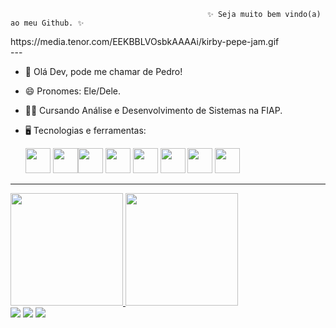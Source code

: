                                                ✨ Seja muito bem vindo(a) ao meu Github. ✨

<div>  https://media.tenor.com/EEKBBLVOsbkAAAAi/kirby-pepe-jam.gif </div> 
---

- 👋 Olá Dev, pode me chamar de Pedro!
- 😄 Pronomes: Ele/Dele.

- 👨‍🎓 Cursando Análise e Desenvolvimento de Sistemas na FIAP.

          
- 🖥 Tecnologias e ferramentas:

    <img src="https://cdn.jsdelivr.net/gh/devicons/devicon/icons/java/java-plain.svg" width="40" height="40"/> <img src="https://cdn.jsdelivr.net/gh/devicons/devicon/icons/python/python-original.svg" width="40" height="40"/><img src="https://cdn.jsdelivr.net/gh/devicons/devicon/icons/dart/dart-original.svg" width="40" height="40"/> <img src="https://cdn.jsdelivr.net/gh/devicons/devicon/icons/javascript/javascript-original.svg" width="40" height="40"/> <img src="https://cdn.jsdelivr.net/gh/devicons/devicon/icons/flutter/flutter-original.svg" width="40" height="40"/> <img src="https://cdn.jsdelivr.net/gh/devicons/devicon/icons/intellij/intellij-original.svg" width="40" height="40"/> <img src="https://cdn.jsdelivr.net/gh/devicons/devicon/icons/vscode/vscode-original.svg" width="40" height="40"/> <img src="https://cdn.jsdelivr.net/gh/devicons/devicon/icons/androidstudio/androidstudio-original.svg" width="40" height="40"/>
              
          
          
                 
<!---
pedrokli/pedrokli is a ✨ special ✨ repository because its `README.md` (this file) appears on your GitHub profile.
You can click the Preview link to take a look at your changes.
--->

---

<div>
<a href="https://github.com/pedrokli">
<img height="180em" src="https://github-readme-stats.vercel.app/api/top-langs/?username=pedrokli&layout=compact&langs_count=7&theme=dracula"/>
<img height="180em" src="https://github-readme-stats.vercel.app/api?username=pedrokli&show_icons=true&theme=dracula&include_all_commits=true&count_private=true"/>
</div>

    
<div>
<a href="https://instagram.com/pedro.kli" target="_blank"><img src="https://img.shields.io/badge/-Instagram-%23E4405F?style=for-the-badge&logo=instagram&logoColor=white" target="_blank"></a>
<a href = "mailto:pedro.klimaitis@gmail.com"><img src="https://img.shields.io/badge/Gmail-D14836?style=for-the-badge&logo=gmail&logoColor=white" target="_blank"></a>
<a href="https://www.linkedin.com/in/pedro-klimaitis-9b68abb9/" target="_blank"><img src="https://img.shields.io/badge/-LinkedIn-%230077B5?style=for-the-badge&logo=linkedin&logoColor=white" target="_blank"></a>   
</div>
      
